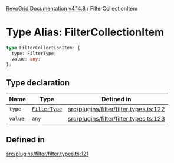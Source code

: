 [RevoGrid Documentation v4.14.8](README.md) / FilterCollectionItem

# Type Alias: FilterCollectionItem

```ts
type FilterCollectionItem: {
  type: FilterType;
  value: any;
};
```

## Type declaration

| Name | Type | Defined in |
| ------ | ------ | ------ |
| `type` | [`FilterType`](TypeAlias.FilterType.md) | [src/plugins/filter/filter.types.ts:122](https://github.com/revolist/revogrid/blob/e548e2f67dd1ccbf7f1e03dfbe23431ad8065184/src/plugins/filter/filter.types.ts#L122) |
| `value` | `any` | [src/plugins/filter/filter.types.ts:123](https://github.com/revolist/revogrid/blob/e548e2f67dd1ccbf7f1e03dfbe23431ad8065184/src/plugins/filter/filter.types.ts#L123) |

## Defined in

[src/plugins/filter/filter.types.ts:121](https://github.com/revolist/revogrid/blob/e548e2f67dd1ccbf7f1e03dfbe23431ad8065184/src/plugins/filter/filter.types.ts#L121)
